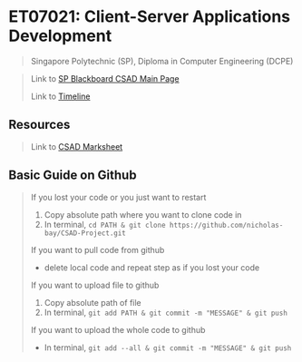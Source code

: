 # ET07021: Client-Server Applications Development
> Singapore Polytechnic (SP), Diploma in Computer Engineering (DCPE)

> Link to [SP Blackboard CSAD Main Page](https://esp.sp.edu.sg/webapps/blackboard/execute/announcement?method=search&context=course_entry&course_id=_52437_1&handle=announcements_entry&mode=view)
> 
> Link to [Timeline](https://esp.sp.edu.sg/webapps/blackboard/content/listContent.jsp?course_id=_52437_1&content_id=_1475637_1&mode=reset)
## Resources
> Link to [CSAD Marksheet](https://learn-ap-southeast-1-prod-fleet02-xythos.content.blackboardcdn.com/5dfa88b8164ee/8264000?X-Blackboard-Expiration=1642410000000&X-Blackboard-Signature=UnAT6KNJWBr6oPQbDdLcttNr3yNfMUs3P2i2WYuphU8%3D&X-Blackboard-Client-Id=100562&response-cache-control=private%2C%20max-age%3D21600&response-content-disposition=inline%3B%20filename%2A%3DUTF-8%27%27ET0721%2520PBIL%2520Marksheet.pdf&response-content-type=application%2Fpdf&X-Amz-Security-Token=IQoJb3JpZ2luX2VjEJ3%2F%2F%2F%2F%2F%2F%2F%2F%2F%2FwEaDmFwLXNvdXRoZWFzdC0xIkcwRQIge8RAQSlCT2oajWA%2FZSdRnXX8%2BPu%2FK0%2B2nESn73WTm5kCIQCsfnSVdMdhqVICMeOkYnTJCYK4u2y69vwaF%2B%2BUblCovyqNBAi2%2F%2F%2F%2F%2F%2F%2F%2F%2F%2F8BEAIaDDYzNTU2NzkyNDE4MyIMZtLacHuOPrmddYNYKuEDYY56BD7FogmisYOISD%2BkIG7VuPCgT%2BDPzrueVZCFSQhf3LHSWFGdytRc8ZdG74id5BIciyNH%2B8ShJKfE6B1X7eykZako1aGWzOWHoEEaConEjko2IwBDlB4pnHHbPsXIWPtz5krD2S8qA19FC9uVC128a%2F3KhET14VBFxQK%2BtDVtndPqz%2FJ2tVfm2hTswEp%2B%2B6ldYmSz59uW4fOY5L8ujBKBoooRO2Y59Q89OA7OjRbZuQe3JJxTNx5cDPZ6ThirIV0EJE%2Bx50u76Qu9P0eHFymOt8S6saeEpj6msWtz%2Bi8diLD9DJHRZQyKvb%2FkqQ%2BlY7B9cAu2xTyeCLWETPq0E3ejXuZ2NMoLKzi%2FmNBQbrBBrxTV1GdsnMz934JvEnpKuQOSwOmYr5qw7hSeUA2QRTUkh9T8B6oWzPv6TV29%2B8MihjcMBOEcRWJFt%2BfIriFMPj6CTr7RIz8SRI%2B7SuCGqhb3C8XbzYIWQ%2BtrnLDEKBt3P39H%2F7OCBvt%2BFyvW41gkwBnJvjl%2B4mfuYuMgkttZUEi9o%2BkKvs3wrLfQD%2FlH%2BgbYq1ippFpuAEHpsydtCTRKOZ6syaPF%2BhQqIaNLG91za5chwJy1DlTciIh6MowSl1V%2BKiJnSPYaTtZOeKjsyyE9izD645OPBjqlASnSYxQ7XFAoxM%2FGMy8yd3PczbEx6Sgh92HzwSyZ7lcX%2Fk%2FfzFCE2Cg6EN%2FRm%2FLuk6zozJSaikTifdLYo7myOYP7EGlqZQIbPFu4BbCnjeI09wy5co5a8Q6QsJImsJN0nqAq7Y1wV15lih72dSepMe5LohaDYDFv4u0Y51We8PtWvGou24MDqDyWmNl31PXIoCnFpA%2FDBZWRwOvZNQnZ8REAUdHZBw%3D%3D&X-Amz-Algorithm=AWS4-HMAC-SHA256&X-Amz-Date=20220117T030000Z&X-Amz-SignedHeaders=host&X-Amz-Expires=21600&X-Amz-Credential=ASIAZH6WM4PLZB3M7IIS%2F20220117%2Fap-southeast-1%2Fs3%2Faws4_request&X-Amz-Signature=559771ffe73aaca9988bb3060e323580675f85d670fbb2f90d8298ab21668d86)
## Basic Guide on Github
> If you lost your code or you just want to restart
> 1. Copy absolute path where you want to clone code in
> 2. In terminal, ```cd PATH & git clone https://github.com/nicholas-bay/CSAD-Project.git```
>
> If you want to pull code from github
> - delete local code and repeat step as if you lost your code
>
> If you want to upload file to github
> 1. Copy absolute path of file
> 2. In terminal, ```git add PATH & git commit -m "MESSAGE" & git push```
> 
> If you want to upload the whole code to github
> - In terminal, ```git add --all & git commit -m "MESSAGE" & git push```
